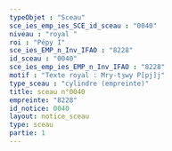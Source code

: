```yaml
---
typeObjet : "Sceau"
sce_ies_emp_ies_SCE_id_sceau : "0040"
niveau : "royal "
roi : "Pépy I"
sce_ies_EMP_n_Inv_IFAO : "8228"
id_sceau : "0040"
sce_ies_emp_ies_EMP_n_Inv_IFAO : "8228"
motif : "Texte royal : Mry-tȝwy P[pj]j"
type_sceau : "cylindre (empreinte)"
title: sceau n°0040
empreinte: "8228"
id_notice: 0040
layout: notice_sceau
type: sceau
partie: 1
---
```

